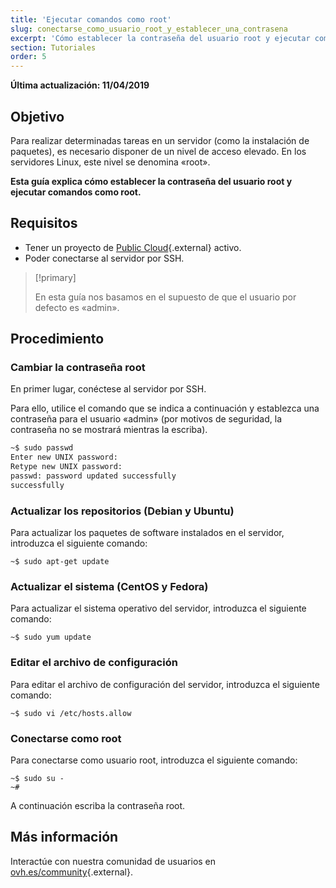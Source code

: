 ```yaml
---
title: 'Ejecutar comandos como root'
slug: conectarse_como_usuario_root_y_establecer_una_contrasena
excerpt: 'Cómo establecer la contraseña del usuario root y ejecutar comandos como root'
section: Tutoriales
order: 5
---
```


**Última actualización: 11/04/2019**

## Objetivo

Para realizar determinadas tareas en un servidor (como la instalación de paquetes), es necesario disponer de un nivel de acceso elevado. En los servidores Linux, este nivel se denomina «root».

**Esta guía explica cómo establecer la contraseña del usuario root y ejecutar comandos como root.**

## Requisitos

* Tener un proyecto de [Public Cloud](https://www.ovh.es/public-cloud/instancias/){.external} activo.
* Poder conectarse al servidor por SSH.

> [!primary]
>
> En esta guía nos basamos en el supuesto de que el usuario por defecto es «admin».
>

## Procedimiento

### Cambiar la contraseña root

En primer lugar, conéctese al servidor por SSH.

Para ello, utilice el comando que se indica a continuación y establezca una contraseña para el usuario «admin» (por motivos de seguridad, la contraseña no se mostrará mientras la escriba).

```sh
~$ sudo passwd
Enter new UNIX password:
Retype new UNIX password:
passwd: password updated successfully 
successfully
```

### Actualizar los repositorios (Debian y Ubuntu)

Para actualizar los paquetes de software instalados en el servidor, introduzca el siguiente comando:

```
~$ sudo apt-get update
```

### Actualizar el sistema (CentOS y Fedora)

Para actualizar el sistema operativo del servidor, introduzca el siguiente comando:

```
~$ sudo yum update
```

### Editar el archivo de configuración

Para editar el archivo de configuración del servidor, introduzca el siguiente comando:

```
~$ sudo vi /etc/hosts.allow
```

### Conectarse como root

Para conectarse como usuario root, introduzca el siguiente comando:

```
~$ sudo su -
~#
```

A continuación escriba la contraseña root.

## Más información

Interactúe con nuestra comunidad de usuarios en [ovh.es/community](https://www.ovh.es/community/){.external}.